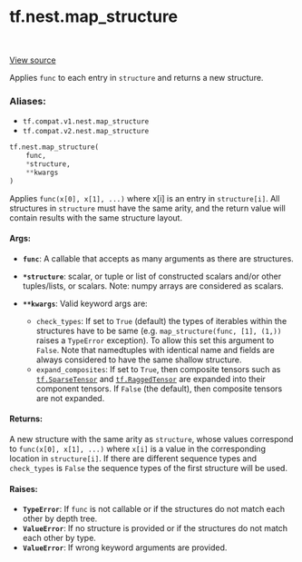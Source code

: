 <div itemscope itemtype="http://developers.google.com/ReferenceObject">
<meta itemprop="name" content="tf.nest.map_structure" />
<meta itemprop="path" content="Stable" />
</div>

# tf.nest.map_structure

<!-- Insert buttons -->

<table class="tfo-notebook-buttons tfo-api" align="left">
</table>

<a target="_blank" href="/code/stable/tensorflow/python/util/nest.py">View source</a>



<!-- Start diff -->
Applies `func` to each entry in `structure` and returns a new structure.

### Aliases:

* `tf.compat.v1.nest.map_structure`
* `tf.compat.v2.nest.map_structure`


``` python
tf.nest.map_structure(
    func,
    *structure,
    **kwargs
)
```



<!-- Placeholder for "Used in" -->

Applies `func(x[0], x[1], ...)` where x[i] is an entry in
`structure[i]`.  All structures in `structure` must have the same arity,
and the return value will contain results with the same structure layout.

#### Args:


* <b>`func`</b>: A callable that accepts as many arguments as there are structures.
* <b>`*structure`</b>: scalar, or tuple or list of constructed scalars and/or other
  tuples/lists, or scalars.  Note: numpy arrays are considered as scalars.
* <b>`**kwargs`</b>: Valid keyword args are:

  * `check_types`: If set to `True` (default) the types of
    iterables within the structures have to be same (e.g.
    `map_structure(func, [1], (1,))` raises a `TypeError`
    exception). To allow this set this argument to `False`.
    Note that namedtuples with identical name and fields are always
    considered to have the same shallow structure.
  * `expand_composites`: If set to `True`, then composite tensors such
    as <a href="../../tf/sparse/SparseTensor.md"><code>tf.SparseTensor</code></a> and <a href="../../tf/RaggedTensor.md"><code>tf.RaggedTensor</code></a> are expanded into their
    component tensors.  If `False` (the default), then composite tensors
    are not expanded.


#### Returns:

A new structure with the same arity as `structure`, whose values correspond
to `func(x[0], x[1], ...)` where `x[i]` is a value in the corresponding
location in `structure[i]`. If there are different sequence types and
`check_types` is `False` the sequence types of the first structure will be
used.



#### Raises:


* <b>`TypeError`</b>: If `func` is not callable or if the structures do not match
  each other by depth tree.
* <b>`ValueError`</b>: If no structure is provided or if the structures do not match
  each other by type.
* <b>`ValueError`</b>: If wrong keyword arguments are provided.